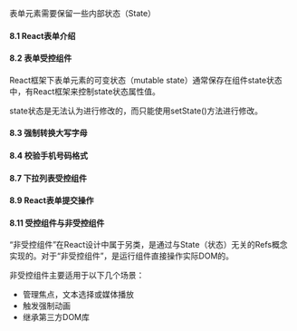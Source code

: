 表单元素需要保留一些内部状态（State）

#### 8.1 React表单介绍

#### 8.2 表单受控组件

React框架下表单元素的可变状态（mutable state）通常保存在组件state状态中，有React框架来控制state状态属性值。

state状态是无法认为进行修改的，而只能使用setState()方法进行修改。

#### 8.3 强制转换大写字母

#### 8.4 校验手机号码格式

#### 8.7 下拉列表受控组件

#### 8.9 React表单提交操作

#### 8.11 受控组件与非受控组件

“非受控组件”在React设计中属于另类，是通过与State（状态）无关的Refs概念实现的。对于“非受控组件”，是运行组件直接操作实际DOM的。

非受控组件主要适用于以下几个场景：

- 管理焦点，文本选择或媒体播放
- 触发强制动画
- 继承第三方DOM库

